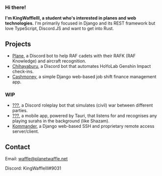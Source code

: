 ### Hi there!

**I'm KingWaffleIII, a student who's interested in planes and web technologies.**
I'm primarily focused in Django and its REST framework but love TypeScript, Discord.JS and want to get into Rust.

## Projects
- [Plane](https://github.com/KingWaffleIII/plane), a Discord bot to help RAF cadets with their RAFK (RAF Knowledge) and aircraft recognition.
- [Chihayaburu](https://github.com/KingWaffleIII/chihayaburu), a Discord bot that automates HoYoLab Genshin Impact check-ins.
- [Cashmoney](https://github.com/KingWaffleIII/cashmoney), a simple Django web-based job shift finance management app.

### WIP
- [???](), a Discord roleplay bot that simulates (civil) war between different parties.
- [???](), a mobile app, powered by Tauri, that listens for and recognises any playing surahs in the background (like Shazam).
- [Kommander](https://github.com/KingWaffleIII/kommander), a Django web-based SSH and proprietary remote access server/client.

## Contact

Email: waffle@planetwaffle.net

Discord: KingWaffleIII#9031
